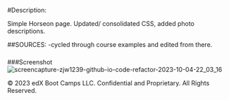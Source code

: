 #Description:

Simple Horseon page. Updated/ consolidated CSS, added photo descriptions.

##SOURCES:
-cycled through course examples and edited from there.

###

###Screenshot
![screencapture-zjw1239-github-io-code-refactor-2023-10-04-22_03_16](https://github.com/zjw1239/code-refactor/assets/145623592/be1551c2-cbe7-4c70-86f5-b7a956079048)


© 2023 edX Boot Camps LLC. Confidential and Proprietary. All Rights Reserved.
